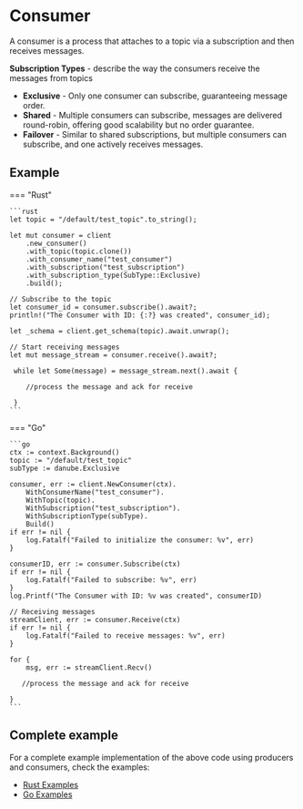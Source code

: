 # Consumer

A consumer is a process that attaches to a topic via a subscription and then receives messages.

**Subscription Types** - describe the way the consumers receive the messages from topics

* **Exclusive** -  Only one consumer can subscribe, guaranteeing message order.
* **Shared** -  Multiple consumers can subscribe, messages are delivered round-robin, offering good scalability but no order guarantee.
* **Failover** - Similar to shared subscriptions, but multiple consumers can subscribe, and one actively receives messages.

## Example

=== "Rust"

    ```rust
    let topic = "/default/test_topic".to_string();

    let mut consumer = client
        .new_consumer()
        .with_topic(topic.clone())
        .with_consumer_name("test_consumer")
        .with_subscription("test_subscription")
        .with_subscription_type(SubType::Exclusive)
        .build();

    // Subscribe to the topic
    let consumer_id = consumer.subscribe().await?;
    println!("The Consumer with ID: {:?} was created", consumer_id);

    let _schema = client.get_schema(topic).await.unwrap();

    // Start receiving messages
    let mut message_stream = consumer.receive().await?;

     while let Some(message) = message_stream.next().await {
        
        //process the message and ack for receive
     
     }
    ```

=== "Go"

    ```go
    ctx := context.Background()
    topic := "/default/test_topic"
    subType := danube.Exclusive

    consumer, err := client.NewConsumer(ctx).
        WithConsumerName("test_consumer").
        WithTopic(topic).
        WithSubscription("test_subscription").
        WithSubscriptionType(subType).
        Build()
    if err != nil {
        log.Fatalf("Failed to initialize the consumer: %v", err)
    }

    consumerID, err := consumer.Subscribe(ctx)
    if err != nil {
        log.Fatalf("Failed to subscribe: %v", err)
    }
    log.Printf("The Consumer with ID: %v was created", consumerID)

    // Receiving messages
    streamClient, err := consumer.Receive(ctx)
    if err != nil {
        log.Fatalf("Failed to receive messages: %v", err)
    }

    for {
        msg, err := streamClient.Recv()
       
       //process the message and ack for receive
    
    }
    ```

## Complete example

For a complete example implementation of the above code using producers and consumers, check the examples:

* [Rust Examples](https://github.com/danrusei/danube/tree/main/danube-client/examples)
* [Go Examples](https://github.com/danrusei/danube-go/tree/main/examples)
